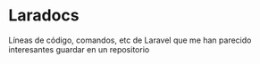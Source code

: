 # Laradocs

Líneas de código, comandos, etc de Laravel que me han parecido interesantes guardar en un repositorio